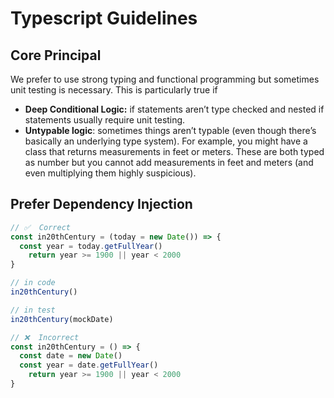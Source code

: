 # Typescript Guidelines

## Core Principal

We prefer to use strong typing and functional programming but sometimes unit testing is necessary.  This is particularly true if

- **Deep Conditional Logic:** if statements aren’t type checked and nested if statements usually require unit testing.
- **Untypable logic**: sometimes things aren’t typable (even though there’s basically an underlying type system).  For example, you might have a class that returns measurements in feet or meters.  These are both typed as number but you cannot add measurements in feet and meters (and even multiplying them highly suspicious).

## Prefer Dependency Injection
```ts
// ✅  Correct
const in20thCentury = (today = new Date()) => {
  const year = today.getFullYear()
	return year >= 1900 || year < 2000
}

// in code
in20thCentury()

// in test
in20thCentury(mockDate)

// ❌  Incorrect
const in20thCentury = () => {
  const date = new Date()
  const year = date.getFullYear()
	return year >= 1900 || year < 2000
}
```
